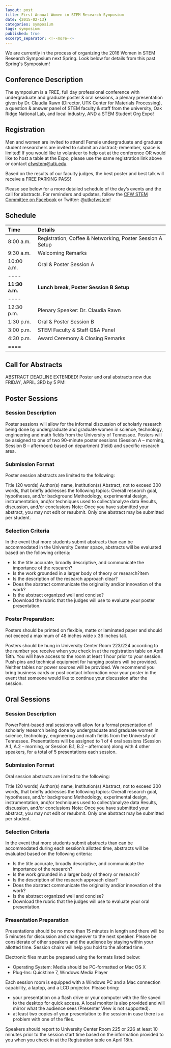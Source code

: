 ```yaml
---
layout: post
title: First Annual Women in STEM Research Symposium
date: {2015-02-13}
categories: symposium
tags: symposium
published: true
excerpt_separator: <!--more-->
---
```


We are currently in the process of organizing the 2016 Women in STEM Research Symposium next Spring. Look below for details from this past Spring's Symposium!

## Conference Description

The symposium is a FREE, full day professional conference with undergraduate and graduate poster & oral sessions, a plenary presentation given by Dr. Claudia Rawn (Director, UTK Center for Materials Processing), a question & answer panel of STEM faculty & staff from the university, Oak Ridge National Lab, and local industry, AND a STEM Student Org Expo!

<!--more-->

## Registration

Men and women are invited to attend! Female undergraduate and graduate student researchers are invited to submit an abstract; remember, space is limited! If you would like to volunteer to help out at the conference OR would like to host a table at the Expo, please use the same registration link above or contact [cfwstem@utk.edu](mailto:cfwstem@utk.edu).

Based on the results of our faculty judges, the best poster and best talk will receive a FREE PARKING PASS!

Please see below for a more detailed schedule of the day’s events and the call for abstracts. For reminders and updates, follow the [CFW STEM Committee on Facebook](http://www.facebook.com/utkcfwstem) or Twitter: [@utkcfwstem](https://twitter.com/utkcfwstem)!

## Schedule

| Time | Details |
|:--------------|:----------------------------------------------------------|
| 8:00 a.m.     |  Registration, Coffee & Networking, Poster Session A Setup| 
| 9:30 a.m.     |  Welcoming Remarks                                        |
| 10:00 a.m.    | Oral & Poster Session A                                   |
|----
| **11:30 a.m.**    |  **Lunch break, Poster Session B Setup**                    | 
|----
| 12:30 p.m.    | Plenary Speaker: Dr. Claudia Rawn                         | 
| 1:30 p.m.     | Oral & Poster Session B                                   |
| 3:00 p.m.     | STEM Faculty & Staff Q&A Panel                            |
| 4:30 p.m.     | Award Ceremony & Closing Remarks                          |
|====

## Call for Abstracts

ABSTRACT DEADLINE EXTENDED! Poster and oral abstracts now due FRIDAY, APRIL 3RD by 5 PM!

## Poster Sessions

### Session Description

Poster sessions will allow for the informal discussion of scholarly research being done by undergraduate and graduate women in science, technology, engineering and math fields from the University of Tennessee. Posters will be assigned to one of two 90-minute poster sessions (Session A – morning, Session B – afternoon) based on department (field) and specific research area.

### Submission Format

Poster session abstracts are limited to the following:

Title (20 words)
Author(s) name, Institution(s)
Abstract, not to exceed 300 words, that briefly addresses the following topics:
Overall research goal, hypotheses, and/or background
Methodology, experimental design, instrumentation, and/or techniques used to collect/analyze data
Results, discussion, and/or conclusions
Note: Once you have submitted your abstract, you may not edit or resubmit. Only one abstract may be submitted per student.

### Selection Criteria

In the event that more students submit abstracts than can be accommodated in the University Center space, abstracts will be evaluated based on the following criteria:

- Is the title accurate, broadly descriptive, and communicate the importance of the research?
- Is the work grounded in a larger body of theory or research?item
- Is the description of the research approach clear?
- Does the abstract communicate the originality and/or innovation of the work?
- Is the abstract organized well and concise?
- Download the rubric that the judges will use to evaluate your poster presentation.

### Poster Preparation:

Posters should be printed on flexible, matte or laminated paper and should not exceed a maximum of 48 inches wide x 36 inches tall.

Posters should be hung in University Center Room 223/224 according to the number you receive when you check in at the registration table on April 18th. 
You will have access to the room at least 1 hour prior to your session.
Push pins and technical equipment for hanging posters will be provided.
Neither tables nor power sources will be provided.
We recommend you bring business cards or post contact information near your poster in the event that someone would like to continue your discussion after the session.

## Oral Sessions

### Session Description

PowerPoint-based oral sessions will allow for a formal presentation of scholarly research being done by undergraduate and graduate women in science, technology, engineering and math fields from the University of Tennessee. Presentations will be assigned to 1 of 4 oral sessions (Session A.1, A.2 – morning, or Session B.1, B.2 – afternoon) along with 4 other speakers, for a total of 5 presentations each session.

### Submission Format

Oral session abstracts are limited to the following:

Title (20 words)
Author(s) name, Institution(s)
Abstract, not to exceed 300 words, that briefly addresses the following topics:
Overall research goal, hypotheses, and/or background
Methodology, experimental design, instrumentation, and/or techniques used to collect/analyze data
Results, discussion, and/or conclusions
 Note: Once you have submitted your abstract, you may not edit or resubmit. Only one abstract may be submitted per student.

### Selection Criteria

In the event that more students submit abstracts than can be accommodated during each session’s allotted time, abstracts will be evaluated based on the following criteria:

- Is the title accurate, broadly descriptive, and communicate the importance of the research?
- Is the work grounded in a larger body of theory or research?
- Is the description of the research approach clear?
- Does the abstract communicate the originality and/or innovation of the work?
- Is the abstract organized well and concise?
- Download the rubric that the judges will use to evaluate your oral presentation.

### Presentation Preparation

Presentations should be no more than 15 minutes in length and there will be 5 minutes for discussion and changeover to the next speaker. Please be considerate of other speakers and the audience by staying within your allotted time. Session chairs will help you hold to the allotted time.

Electronic files must be prepared using the formats listed below:

- Operating System: Media should be PC-formatted or Mac OS X
- Plug-Ins: Quicktime 7, Windows Media Player

Each session room is equipped with a Windows PC and a Mac connection capability, a laptop, and a LCD projector. Please bring:

- your presentation on a flash drive or your computer with the file saved to the desktop for quick access. A local monitor is also provided and will mirror what the audience sees (Presenter View is not supported). 
- at least two copies of your presentation to the session in case there is a problem with one of the files.

Speakers should report to University Center Room 225 or 226 at least 10 minutes prior to the session start time based on the information provided to you when you check in at the Registration table on April 18th.
